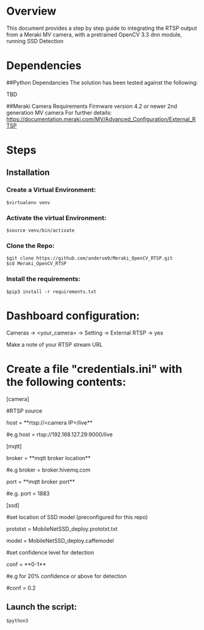 # Overview

This document provides a step by step guide to integrating the RTSP output from a Meraki MV camera, with a pretrained OpenCV 3.3 dnn module, running SSD Detection


# Dependencies

##Python Dependancies
The solution has been tested against the following:

TBD

##Meraki Camera Requirements
Firmware version 4.2 or newer
2nd generation MV camera
For further details:
https://documentation.meraki.com/MV/Advanced_Configuration/External_RTSP
# Steps

## Installation

### Create a Virtual Environment:
    $virtualenv venv

### Activate the virtual Environment:
    $source venv/bin/activate

### Clone the Repo:
    $git clone https://github.com/andersm9/Meraki_OpenCV_RTSP.git
    $cd Meraki_OpenCV_RTSP

### Install the requirements:
    $pip3 install -r requirements.txt

# Dashboard configuration:

Cameras -> <your_camera> -> Setting -> External RTSP -> yes

Make a note of your RTSP stream URL 

# Create a file "credentials.ini" with the following contents:

[camera]

#RTSP source

host = \*\*rtsp:\/\/\<camera IP>/live\*\*
    
#e.g.host = rtsp://192.168.127.29:9000/live

[mqtt]

broker = \*\*mqtt broker location\*\*
    
#e.g broker = broker.hivemq.com

port = \*\*mqtt broker port\*\*
    
#e.g. port = 1883

[ssd]

#set location of SSD model (preconfigured for this repo)

prototxt = MobileNetSSD_deploy.prototxt.txt

model = MobileNetSSD_deploy.caffemodel

#set confidence level for detection

conf = \*\*0-1\*\*

#e.g for 20% confidence or above for detection

#conf = 0.2

## Launch the script:

    $python3 

